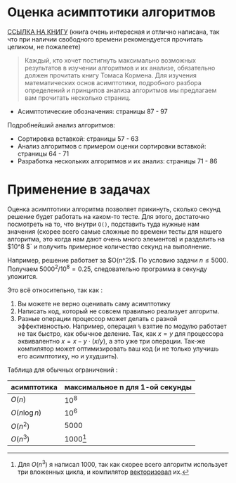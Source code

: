# Оценка асимптотики алгоритмов

[ССЫЛКА НА КНИГУ](https://vk.com/doc191450968_561608466?hash=1K1Cd8tP7N8rZcYeFS8pSJjr82ROC22zM2WlzBbBBzz&dl=RolI6VzGuZKU7zeJEYpjawEP7lZ0yWFsnsqwcJOzkIP) (книга очень интересная и отлично написана, так что при наличии свободного времени рекомендуется прочитать целиком, не пожалеете)

>Каждый, кто хочет постигнуть максимально возможных результатов в изучении алгоритмов и их анализе, обязательно должен прочитать книгу Томаса Кормена.
Для изучения математических основ асимптотики, подробного разбора определений и принципов анализа алгоритмов мы предлагаем вам прочитать несколько страниц. 

* Асимптотические обозначения: страницы 87 - 97

Подробнейший анализ алгоритмов:
* Сортировка вставкой: страницы 57 - 63
* Анализ алгоритмов с примером оценки сортировки вставкой: страницы 64 - 71
* Разработка нескольких алгоритмов и их анализ: страницы 71 - 86

Применение в задачах
===

Оценка асимптотики алгоритма позволяет прикинуть, сколько секунд решение будет работать на каком-то тесте. Для этого, достаточно посмотреть на то, что внутри `O()`, подставить туда нужные нам значения (скорее всего самые сложные по времени тесты для нашего алгоритма, это когда нам дают очень много элементов) и разделить на $10^8 $` и получить примерное количество секунд на выполнение.

Например, решение работает за \$O(n^2)$. По условию задачи $n \le 5000$. Получаем $5000^2 / 10^8 = 0.25$, следовательно программа в секунду уложится.

Это всё относительно, так как :
1. Вы можете не верно оценивать саму асимптотику
2. Написать код, который не совсем правильно реализует алгоритм. 
3. Разные операции процессор может делать с разной эффективностью. Например, операция `%` взятие по модулю работает не так быстро, как обычное деление. Так, как $x = y % z$ для процессора эквивалентно $x = x - y \cdot (x/y)$, а это уже три операции. Так-же компилятор может оптимизировать ваш код (и не только улучишь его асимптотику, но и ухудшить).

Таблица для обычных ограничений :

| асимптотика  | максимальное n для 1-ой секунды |
| -------- | ------- |
| $O(n)$  | $10^8$   |
| $O(n \log n)$ | $10^6$     |
| $O(n^2)$    | 5000    |
| $O(n^3)$    | 1000[^1]   |

[^1]: Для $O(n^3)$ я написал 1000, так как скорее всего алгоритм использует три вложенных цикла, и компилятор [векторизовал](https://ru.algorithmica.org/cs/arithmetic/simd/) их.